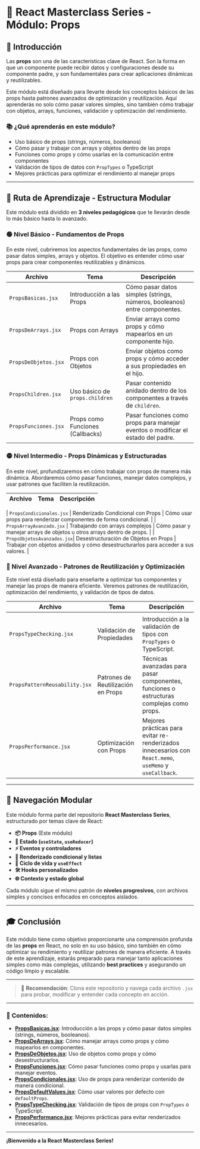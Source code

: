 # 🚀 **React Masterclass Series - Módulo: Props**

## 🧠 Introducción

Las **props** son una de las características clave de React. Son la forma en que un componente puede recibir datos y configuraciones desde su componente padre, y son fundamentales para crear aplicaciones dinámicas y reutilizables.

Este módulo está diseñado para llevarte desde los conceptos básicos de las props hasta patrones avanzados de optimización y reutilización. Aquí aprenderás no solo cómo pasar valores simples, sino también cómo trabajar con objetos, arrays, funciones, validación y optimización del rendimiento.

### 📚 **¿Qué aprenderás en este módulo?**

- Uso básico de props (strings, números, booleanos)
- Cómo pasar y trabajar con arrays y objetos dentro de las props
- Funciones como props y cómo usarlas en la comunicación entre componentes
- Validación de tipos de datos con `PropTypes` o TypeScript
- Mejores prácticas para optimizar el rendimiento al manejar props

---

## 🧭 **Ruta de Aprendizaje** - Estructura Modular

Este módulo está dividido en **3 niveles pedagógicos** que te llevarán desde lo más básico hasta lo avanzado. 

### 🟢 Nivel Básico - Fundamentos de Props

En este nivel, cubriremos los aspectos fundamentales de las props, como pasar datos simples, arrays y objetos. El objetivo es entender cómo usar props para crear componentes reutilizables y dinámicos.

| **Archivo**             | **Tema**                              | **Descripción**                                                                 |
|-------------------------|---------------------------------------|---------------------------------------------------------------------------------|
| `PropsBasicas.jsx`       | Introducción a las Props              | Cómo pasar datos simples (strings, números, booleanos) entre componentes.       |
| `PropsDeArrays.jsx`      | Props con Arrays                     | Enviar arrays como props y cómo mapearlos en un componente hijo.                |
| `PropsDeObjetos.jsx`     | Props con Objetos                    | Enviar objetos como props y cómo acceder a sus propiedades en el hijo.         |
| `PropsChildren.jsx`      | Uso básico de `props.children`        | Pasar contenido anidado dentro de los componentes a través de `children`.       |
| `PropsFunciones.jsx`     | Props como Funciones (Callbacks)      | Pasar funciones como props para manejar eventos o modificar el estado del padre.|
### 🟡 Nivel Intermedio - Props Dinámicas y Estructuradas

En este nivel, profundizaremos en cómo trabajar con props de manera más dinámica. Abordaremos cómo pasar funciones, manejar datos complejos, y usar patrones que faciliten la reutilización.

| **Archivo**             | **Tema**                              | **Descripción**                                                                 |
|-------------------------|---------------------------------------|---------------------------------------------------------------------------------|

| `PropsCondicionales.jsx` | Renderizado Condicional con Props     | Cómo usar props para renderizar componentes de forma condicional.              |
| `PropsArrayAvanzado.jsx` | Trabajando con arrays complejos       | Cómo pasar y manejar arrays de objetos u otros arrays dentro de props.          |
| `PropsObjetosAvanzados.jsx`| Desestructuración de Objetos en Props | Trabajar con objetos anidados y cómo desestructurarlos para acceder a sus valores. |

### 🔴 Nivel Avanzado - Patrones de Reutilización y Optimización

Este nivel está diseñado para enseñarte a optimizar tus componentes y manejar las props de manera eficiente. Veremos patrones de reutilización, optimización del rendimiento, y validación de tipos de datos.

| **Archivo**             | **Tema**                              | **Descripción**                                                                 |
|-------------------------|---------------------------------------|---------------------------------------------------------------------------------|
       |
| `PropsTypeChecking.jsx`  | Validación de Propiedades             | Introducción a la validación de tipos con `PropTypes` o TypeScript.             |
| `PropsPatternReusability.jsx` | Patrones de Reutilización en Props | Técnicas avanzadas para pasar componentes, funciones o estructuras complejas como props. |
| `PropsPerformance.jsx`   | Optimización con Props                | Mejores prácticas para evitar re-renderizados innecesarios con `React.memo`, `useMemo` y `useCallback`. |

---

## 🧩 **Navegación Modular**

Este módulo forma parte del repositorio **React Masterclass Series**, estructurado por temas clave de React:

- **📦 Props** (Este módulo)
- **📂 Estado (`useState`, `useReducer`)**
- **⚡ Eventos y controladores**
- **🎨 Renderizado condicional y listas**
- **🔁 Ciclo de vida y `useEffect`**
- **🛠 Hooks personalizados**
- **🌐 Contexto y estado global**

Cada módulo sigue el mismo patrón de **niveles progresivos**, con archivos simples y concisos enfocados en conceptos aislados.

---

## 🎓 **Conclusión**

Este módulo tiene como objetivo proporcionarte una comprensión profunda de las **props** en React, no solo en su uso básico, sino también en cómo optimizar su rendimiento y reutilizar patrones de manera eficiente. A través de este aprendizaje, estarás preparado para manejar tanto aplicaciones simples como más complejas, utilizando **best practices** y asegurando un código limpio y escalable.

---

> 🔧 **Recomendación**: Clona este repositorio y navega cada archivo `.jsx` para probar, modificar y entender cada concepto en acción.

---

### 📌 **Contenidos**:

- **[PropsBasicas.jsx](#)**: Introducción a las props y cómo pasar datos simples (strings, números, booleanos).
- **[PropsDeArrays.jsx](#)**: Cómo manejar arrays como props y cómo mapearlos en componentes.
- **[PropsDeObjetos.jsx](#)**: Uso de objetos como props y cómo desestructurarlos.
- **[PropsFunciones.jsx](#)**: Cómo pasar funciones como props y usarlas para manejar eventos.
- **[PropsCondicionales.jsx](#)**: Uso de props para renderizar contenido de manera condicional.
- **[PropsDefaultValues.jsx](#)**: Cómo usar valores por defecto con `defaultProps`.
- **[PropsTypeChecking.jsx](#)**: Validación de tipos de props con `PropTypes` o TypeScript.
- **[PropsPerformance.jsx](#)**: Mejores prácticas para evitar renderizados innecesarios.

---

**¡Bienvenido a la React Masterclass Series!**
